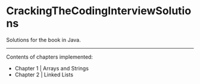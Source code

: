 # CrackingTheCodingInterviewSolutions
Solutions for the book in Java.
- - - -
Contents of chapters implemented:

  * Chapter 1 | Arrays and Strings
  * Chapter 2 | Linked Lists
